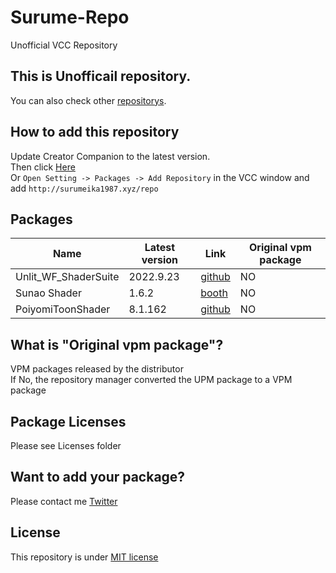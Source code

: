 # Surume-Repo
Unofficial VCC Repository

## This is Unofficail repository.
You can also check other [repositorys](/RepositoryList.md).

## How to add this repository
Update Creator Companion to the latest version.  
Then click [Here](http://surumeika1987.xyz/add)  
Or `Open Setting -> Packages -> Add Repository` in the VCC window and add `http://surumeika1987.xyz/repo`

## Packages

| Name | Latest version | Link | Original vpm package |
| ------------ | ------------- | --- | --- |
| Unlit_WF_ShaderSuite | 2022.9.23 | [github](https://github.com/whiteflare/Unlit_WF_ShaderSuite/releases) | NO |
| Sunao Shader | 1.6.2 | [booth](https://booth.pm/ja/items/1723985) | NO |
| PoiyomiToonShader | 8.1.162 | [github](https://github.com/poiyomi/PoiyomiToonShader) | NO |

## What is "Original vpm package"?
VPM packages released by the distributor  
If No, the repository manager converted the UPM package to a VPM package

## Package Licenses
Please see Licenses folder

## Want to add your package?
Please contact me [Twitter](https://twitter.com/surumeika_vr)

## License
This repository is under [MIT license](https://en.wikipedia.org/wiki/MIT_License)

